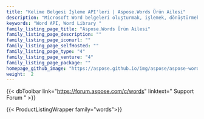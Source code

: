 ```yaml
---
title: "Kelime Belgesi İşleme API'leri | Aspose.Words Ürün Ailesi"
description: "Microsoft Word belgeleri oluşturmak, işlemek, dönüştürmek ve işlemek için .NET, Java, C++ ve Android kitaplıklarını indirin. Aile ayrıca Raporlama Servisleri, SharePoint ve JasperReports için uzantı, çözüm ve ihracatçı içerir."
keywords: "Word API, Word Library "
family_listing_page_title: "Aspose.Words Ürün Ailesi"
family_listing_page_description: ""
family_listing_page_iconurl: ""
family_listing_page_selfHosted: ""
family_listing_page_type: "4"
family_listing_page_venture: "4"
family_listing_page_package: ""
homepage_github_image: "https://aspose.github.io/img/aspose/aspose-words.png"
weight:  2
---
```


{{< dbToolbar link="https://forum.aspose.com/c/words" linktext=" Support Forum " >}}

{{< ProductListingWrapper family="words">}}

